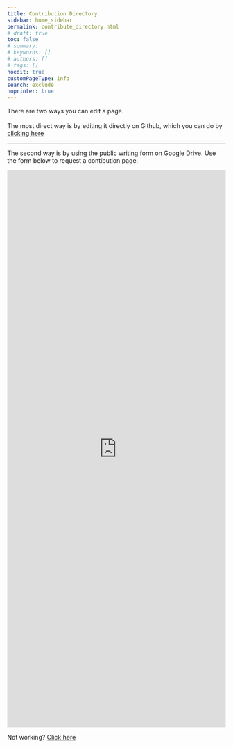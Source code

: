 ```yaml
---
title: Contribution Directory
sidebar: home_sidebar
permalink: contribute_directory.html
# draft: true
toc: false
# summary: 
# keywords: []
# authors: []
# tags: []
noedit: true
customPageType: info
search: exclude
noprinter: true
---
```


There are two ways you can edit a page. 
<br><br>
The most direct way is by editing it directly on Github, which you can do by <a id="contribute-github-link" href="https://github.com/epstechtheatre/epstechtheatre.github.io">clicking here</a>
<br>

<hr>

The second way is by using the public writing form on Google Drive. Use the form below to request a contibution page.

<iframe id=wikiSurvey src="https://docs.google.com/forms/d/e/1FAIpQLSfmI40BafIOfnSk9fbMsl3Gu7hftzyQaP7y-mqiS8ktsqRmGQ/viewform?embedded=true" width="100%" height="1281" frameborder="0" marginheight="0" marginwidth="0">Loading…</iframe>

Not working? [Click here](https://links.b-macdonald.ca/wikiSurvey)

<script>
    let directArgs = window.location.search;
    if (!(directArgs.length === 0 || !directArgs.startsWith("?"))) {
        directArgs = directArgs.substring(1);

        directArgs = directArgs.split("&")
        let pageName = "";
        let pageCategory = "";

        for (const entry of directArgs) {
            const process = entry.split("=");
            if (process.length !== 2 || process[1] === undefined) {
                continue;
            }

            switch (process[0]) {
                case "pagename":
                    pageName = process[1];
                    break;

                case "pagefolder":
                    pageCategory = process[1];
                    break;

                case "githuburl":
                    document.getElementById("contribute-github-link").setAttribute("href", process[1]);
                    break;
                default:
                    break;
            }
        }
        let url = "https://docs.google.com/forms/d/e/1FAIpQLSfmI40BafIOfnSk9fbMsl3Gu7hftzyQaP7y-mqiS8ktsqRmGQ/viewform?embedded=true"
        if (pageName.length > 0) {
            url += `&entry.1801446856=${pageName}`
        }
        
        if (pageCategory.length > 0) {
            if (["Lighting", "Sound", "Costume", "Props", "Set", "Stage Management"].includes(pageCategory)) {
                url += `&entry.919070178=${pageCategory}`
            } else {
                url += "&entry.919070178=__other_option__";
                url += `&entry.919070178.other_option_response=${pageCategory}`
            }
        } else {
            url += "&entry.919070178=__other_option__";
            url += `&entry.919070178.other_option_response=Other`
        }

        if (document.referrer && document.referrer.length > 0) {
            url += `&entry.1167525181=${document.referrer}`
        }

        document.getElementById("wikiSurvey").setAttribute("src", url);
    };

</script>